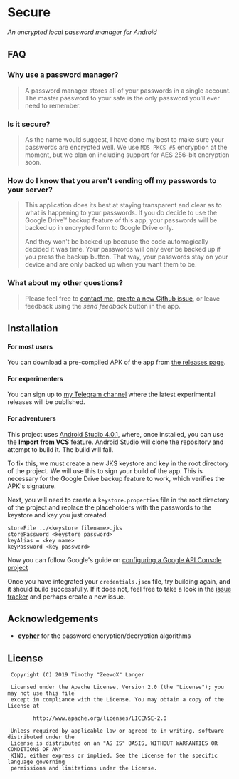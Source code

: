 # Secure
*An encrypted local password manager for Android*

## FAQ

### Why use a password manager?
  > A password manager stores all of your passwords in a single account. The master password to your safe is the only password you’ll ever need to remember.

### Is it secure?
  > As the name would suggest, I have done my best to make sure your passwords are encrypted well. We use `MD5 PKCS #5` encryption at the moment, but we plan on including support for AES 256-bit encryption soon.
  
### How do I know that you aren't sending off my passwords to your server?
  > This application does its best at staying transparent and clear as to what is happening to your passwords. If you do decide to use the Google Drive™ backup feature of this app, your passwords will be backed up in encrypted form to Google Drive only.
  > 
  > And they won't be backed up because the code automagically decided it was time. Your passwords will only ever be backed up if you press the backup button. That way, your passwords stay on your device and are only backed up when you want them to be.
  
### What about my other questions?
  > Please feel free to [contact me](mailto:zeevox.dev@gmail.com), [create a new Github issue](https://github.com/ZeevoX/Secure/issues/new), or leave feedback using the *send feedback* button in the app.
  
## Installation

#### For most users
You can download a pre-compiled APK of the app from [the releases page](https://github.com/ZeevoX/Secure/releases/latest).

#### For experimenters
You can sign up to [my Telegram channel](https://t.me/ZeevoX_CI) where the latest experimental releases will be published.

#### For adventurers

This project uses [Android Studio 4.0.1](https://developer.android.com/studio), where, once installed, you can use the **Import from VCS** feature. Android Studio will clone the repository and attempt to build it. The build will fail.

To fix this, we must create a new JKS keystore and key in the root directory of the project. We will use this to sign your build of the app. This is necessary for the Google Drive backup feature to work, which verifies the APK's signature.

Next, you will need to create a `keystore.properties` file in the root directory of the project and replace the placeholders with the passwords to the keystore and key you just created.

```
storeFile ../<keystore filename>.jks
storePassword <keystore password>
keyAlias = <key name>
keyPassword <key password>
```

Now you can follow Google's guide on [configuring a Google API Console project](https://developers.google.com/identity/sign-in/android/start-integrating#configure_a_project)

Once you have integrated your `credentials.json` file, try building again, and it should build successfully. If it does not, feel free to take a look in the [issue tracker](https://github.com/ZeevoX/Secure/issues) and perhaps create a new issue.

## Acknowledgements

* [**eypher**](https://github.com/eypher) for the password encryption/decryption algorithms

## License

```
 Copyright (C) 2019 Timothy "ZeevoX" Langer
 
 Licensed under the Apache License, Version 2.0 (the "License"); you may not use this file
 except in compliance with the License. You may obtain a copy of the License at
 
        http://www.apache.org/licenses/LICENSE-2.0
 
 Unless required by applicable law or agreed to in writing, software distributed under the
 License is distributed on an "AS IS" BASIS, WITHOUT WARRANTIES OR CONDITIONS OF ANY
 KIND, either express or implied. See the License for the specific language governing
 permissions and limitations under the License.
 ```
